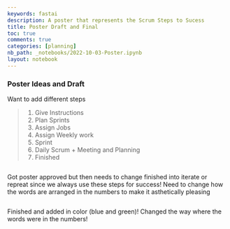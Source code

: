 ```yaml
---
keywords: fastai
description: A poster that represents the Scrum Steps to Sucess
title: Poster Draft and Final
toc: true
comments: true
categories: [planning]
nb_path: _notebooks/2022-10-03-Poster.ipynb
layout: notebook
---
```


<!--
#################################################
### THIS FILE WAS AUTOGENERATED! DO NOT EDIT! ###
#################################################
# file to edit: _notebooks/2022-10-03-Poster.ipynb
-->

<div class="container" id="notebook-container">
        
<div class="cell border-box-sizing text_cell rendered"><div class="inner_cell">
<div class="text_cell_render border-box-sizing rendered_html">
<h3 id="Poster-Ideas-and-Draft">Poster Ideas and Draft<a class="anchor-link" href="#Poster-Ideas-and-Draft"> </a></h3>
</div>
</div>
</div>
<div class="cell border-box-sizing text_cell rendered"><div class="inner_cell">
<div class="text_cell_render border-box-sizing rendered_html">
<p>Want to add different steps</p>
<blockquote><ol>
<li>Give Instructions</li>
<li>Plan Sprints</li>
<li>Assign Jobs</li>
<li>Assign Weekly work</li>
<li>Sprint</li>
<li>Daily Scrum + Meeting and Planning</li>
<li>Finished</li>
</ol>
</blockquote>

</div>
</div>
</div>
<div class="cell border-box-sizing text_cell rendered"><div class="inner_cell">
<div class="text_cell_render border-box-sizing rendered_html">
<p><img src="https://lh3.googleusercontent.com/ZcWHG6nvk8qlvm7v-3_C1tKklFahdtmxJUNLXeipRf1JB-BjplLbSHO6fE8pKPyXtilcNoeHD-qECXz4oVo5IbWX2cmP0HyeY__4vwD9GppHmIJdCJo1sGPmnxuYmaADqIcdpyWRjOFMSrJPiS5z3cj1XnIwz5ovHDlsrP-Mh4_CzuhKlp8CxUBScPGbZk-HhP329WRfWVOvlFAB7BT8aaLwNEP6Nm65WHx-z_7sbL74HDAPOOHOFXUDkFDl2rODwrXVOcQiunvU9ZReHXCvaU87zgzl44sw-3ZloSEZcLRVLwo9chFgytV1HVZms3o16iTWUG9B2Ao3GVESiBAeEfAw9y5vUqE_lM_YOYEvKjJyWUZKoJK8FTySMncgLPmnqMQWASPTwkXCrAbRIKnYmPZfQLiePG3bM8ogk8q4MSXwpKMNhZYrOTBplyZniNqrywdpNPt3Xi_ijW3_GImDHjUOwN9GAX9GbSQjqSpShM2aEH1LVQbLP3cmMWLgHWxcDzySMq-QWARCLGLQOjBcm_MckFsXEPgjl9PC2NR435Nr07MAylUBzizNbdFri9p-C5CpFWkGs_OAPbKVSghRVeJL536nmm_EKY-kwT_1f11DobqFhLW5UzcxcWJjeLCnWeiSGFQ4iSCkr_j0qb-U0jomWJ6QjVBN1lvtgQL-bzICSc-4vlxxuHzq3dKA_u66tFln-RpYMmLjIZ_QvQeytvoqujvy7FpzLw4Ss09Uitvd_6OOGqOkjTVkdHh61T7pSOy30Rn-FnGxh_ZZw4y6n2p6vaTBNOrMhKhj98okbxQP5iWT393ZZ1vnGypr-KrqWoPQX1IFv8n-WC62BhqgrlYU-RXQC2yA21kMFjch=w1110-h1478-no?authuser=0" alt=""></p>

</div>
</div>
</div>
<div class="cell border-box-sizing text_cell rendered"><div class="inner_cell">
<div class="text_cell_render border-box-sizing rendered_html">
<p>Got poster approved but then needs to change finished into iterate or repreat since we always use these steps for success! Need to change how the words are arranged in the numbers to make it asthetically pleasing</p>

</div>
</div>
</div>
<div class="cell border-box-sizing text_cell rendered"><div class="inner_cell">
<div class="text_cell_render border-box-sizing rendered_html">
<p><img src="https://lh3.googleusercontent.com/SCQ2s1g9tTv4ddh_diOUdayqQJi_hbK9j4fLNUDEWUlbKSaTnUvPa645tdw3Jdsu1_83Pxq36xv0WqGyPuGNiwnHoiI5Ak_ziMJfaieAmpZZx2JvKSwfgdezYXhWTD-d9D4BSXyDhku3gS85rP9y9SRcceBIqqNeq5Y723UatgeLa6BN6dWwjal7wEbcm1SRUCY5I-awRaODeoMw2OeftQSHtArpMN6POJ_e4u0D3JNBJcVHvqLCSdfDAqB3sxHAh3RNb7fpa_TSbj3Kf2uMJqVzsKEHElY2K1f_7q6LjFI2ZZFMcc1rvusnNmdbyUcxfyf4ST0u6HjNt36ChVQ9y66eUHEed8b6Aooyhlcjhmf8rMZ5gxM7UIVhe3GAOSN0UV2B21Cq_vwzk0f4WJxQ-_GagdwIhn6soRdsSy1XqLo_2QkJB88PwzYOiE2PiFso2lakYKIQRvS7SzLwcF9KJwsK3xqUhE9Rq9IN75W4YeCknAbxXGVL-f1dfYcGk590XwmUTpPwsJ39poK7eA9lM-xsGjVbSPGF5ey8OuZOqBO-fzMuH9Y9ZC5q8USR_I9L0OAhTTUlJoGNH1bmbr8lcgk1rT1IIJh7aGsM42dYtbN0lM4SY1epRh865uWZGoQ7da34jZdK4f5OAyvJn0yl9syR9aRF-l4wyo0AIsknXLj2RKjHVDW_Xjiyk1S7bB_sOIccwZI2s2KBqqnooJbV9a95XTnvw29w0JWP60LZG52bbe1D1RJSlo5ydJwRLELTo2Fyn-XOCJIpnzJoGDxDsbB6DtdWv7oPyg54yrJH9zwkaubkuj2fvH-_WY7zksWwADq-QRbS3k91BDZJQNFIrtasgg1PxFzG24PHZz8QiVrrZPYgK3nbUx-liTV19_hkMDlUTi2Rpxmnp63u7IADOPgGbb_kMiqEjMdm8_cgd-GW_9pPaXYBovzxlIMeum9i-C1WzLkKKQrqxT7tDL7zgvMBZLSA1yzixsGg1Q9HkhBkouZY7NWE7CST38KdC4-nqdzMtPNV2O9Y_fl0MVs=w1110-h1478-no?authuser=0" alt=""></p>

</div>
</div>
</div>
<div class="cell border-box-sizing text_cell rendered"><div class="inner_cell">
<div class="text_cell_render border-box-sizing rendered_html">
<p>Finished and added in color (blue and green)! Changed the way where the words were in the numbers!</p>

</div>
</div>
</div>
</div>
 

